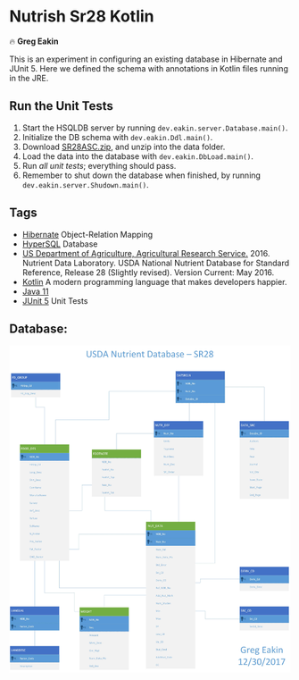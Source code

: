 # Nutrish Sr28 Kotlin
:fire: **Greg Eakin**

This is an experiment in configuring an existing database in Hibernate and JUnit 5.
Here we defined the schema with annotations in Kotlin files running in the JRE.

## Run the Unit Tests
1. Start the HSQLDB server by running `dev.eakin.server.Database.main()`.
1. Initialize the DB schema with `dev.eakin.Ddl.main()`.
1. Download [SR28ASC.zip](https://www.ars.usda.gov/ARSUserFiles/80400535/DATA/SR/sr28/dnload/sr28asc.zip), and unzip into the data folder.
1. Load the data into the database with `dev.eakin.DbLoad.main()`.
1. Run _all unit tests_; everything should pass.
1. Remember to shut down the database when finished, by running `dev.eakin.server.Shudown.main()`.

## Tags
- [Hibernate](http://hibernate.org/orm/) Object-Relation Mapping
- [HyperSQL](http://hsqldb.org/) Database
- [US Department of Agriculture, Agricultural Research Service.](http://www.ars.usda.gov/nea/bhnrc/mafcl) 2016. Nutrient Data Laboratory. USDA National Nutrient Database for Standard Reference, Release 28 (Slightly revised). Version Current: May 2016.
- [Kotlin](https://kotlinlang.org/) A modern programming language that makes developers happier.
- [Java 11](https://docs.oracle.com/en/java/javase/11/docs/api/index.html)
- [JUnit 5](http://junit.org/junit5/) Unit Tests

## Database:
[![USDA Nutrition Database](docs/Nutrish%20SR28.jpg "USDA Nutrition Database")](https://www.ars.usda.gov/northeast-area/beltsville-md-bhnrc/beltsville-human-nutrition-research-center/methods-and-application-of-food-composition-laboratory/mafcl-site-pages/sr17-sr28/)
